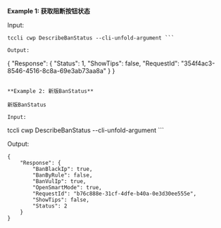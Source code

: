 **Example 1: 获取阻断按钮状态**



Input: 

```
tccli cwp DescribeBanStatus --cli-unfold-argument ```

Output: 
```
{
    "Response": {
        "Status": 1,
        "ShowTips": false,
        "RequestId": "354f4ac3-8546-4516-8c8a-69e3ab73aa8a"
    }
}
```

**Example 2: 新版BanStatus**

新版BanStatus

Input: 

```
tccli cwp DescribeBanStatus --cli-unfold-argument ```

Output: 
```
{
    "Response": {
        "BanBlackIp": true,
        "BanByRule": false,
        "BanVulIp": true,
        "OpenSmartMode": true,
        "RequestId": "b76c888e-31cf-4dfe-b40a-0e3d30ee555e",
        "ShowTips": false,
        "Status": 2
    }
}
```

